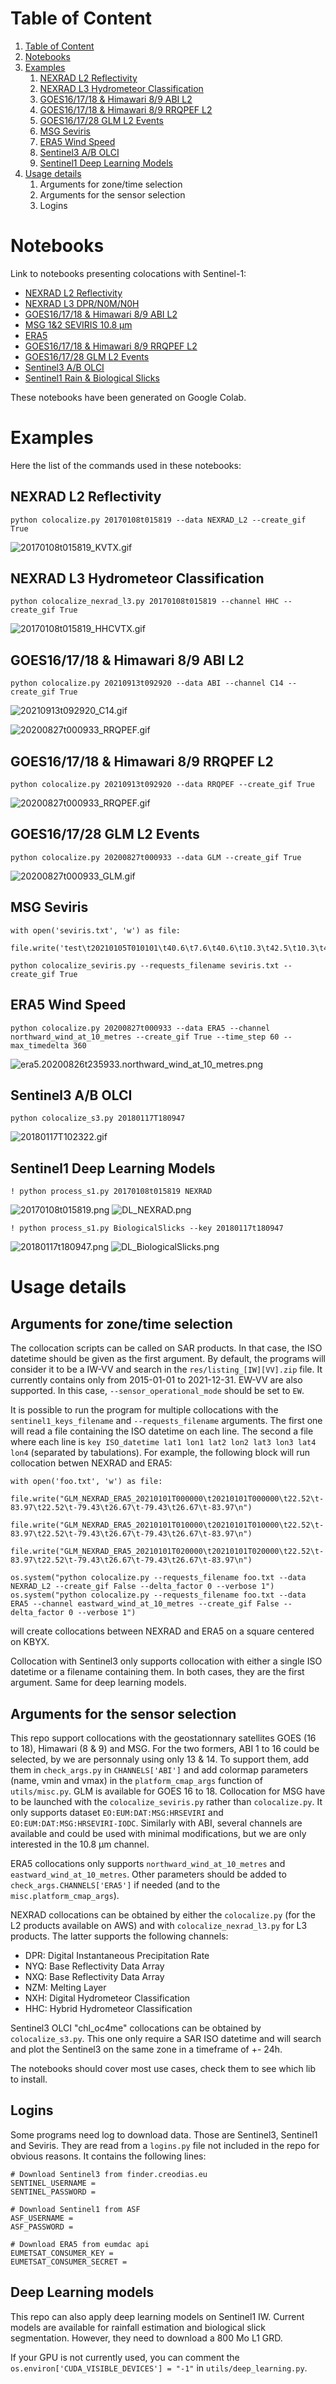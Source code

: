 # Table of Content

1. [Table of Content](#table-of-content)
2. [Notebooks](#notebooks)
3. [Examples](#examples)
    1. [NEXRAD L2 Reflectivity](#nexrad_l2_reflectivity)
    2. [NEXRAD L3 Hydrometeor Classification](#nexrad-l3-hydrometeor-classification)
    3. [GOES16/17/18 & Himawari 8/9 ABI L2](#goes16/17/18-&-himawari-8/9-abi-l2)
    4. [GOES16/17/18 & Himawari 8/9 RRQPEF L2](#goes16/17/18-&-himawari-8/9-rrqpef-l2)
    5. [GOES16/17/28 GLM L2 Events](#goes16/17/18-glm-g2-events)
    6. [MSG Seviris](#msg-seviris)
    6. [ERA5 Wind Speed](#era5-wind-speed)
    7. [Sentinel3 A/B OLCI](#sentinel3-a/b-olci)
    8. [Sentinel1 Deep Learning Models](#sentinel1-deep-learning-models)
4. [Usage details](#usage_details)
    1. Arguments for zone/time selection
    2. Arguments for the sensor selection
    3. Logins
    

# Notebooks

Link to notebooks presenting colocations with Sentinel-1:

- [NEXRAD L2 Reflectivity](readme/readme_nexrad.ipynb)
- [NEXRAD L3 DPR/N0M/N0H](readme/readme_nexrad_l3.ipynb)
- [GOES16/17/18 & Himawari 8/9 ABI L2](readme/readme_abi.ipynb)
- [MSG 1&2 SEVIRIS 10.8 µm](readme/readme_seviris.ipynb)
- [ERA5](readme/readme_era5.ipynb)
- [GOES16/17/18 & Himawari 8/9 RRQPEF L2](readme/readme_rrqpe.ipynb)
- [GOES16/17/28 GLM L2 Events](readme/readme_glm.ipynb)
- [Sentinel3 A/B OLCI](readme/readme_s3.ipynb)
- [Sentinel1 Rain & Biological Slicks](readme/readme_dl.ipynb)

These notebooks have been generated on Google Colab.

# Examples

Here the list of the commands used in these notebooks:

## NEXRAD L2 Reflectivity
```
python colocalize.py 20170108t015819 --data NEXRAD_L2 --create_gif True
```

![20170108t015819_KVTX.gif](readme/20170108t015819_KVTX.gif)

## NEXRAD L3 Hydrometeor Classification

```
python colocalize_nexrad_l3.py 20170108t015819 --channel HHC --create_gif True
```

![20170108t015819_HHCVTX.gif](readme/20170108t015819_HHCVTX.gif)

## GOES16/17/18 & Himawari 8/9 ABI L2

```
python colocalize.py 20210913t092920 --data ABI --channel C14 --create_gif True
```

![20210913t092920_C14.gif](readme/20210913t092920_C14.gif)


![20200827t000933_RRQPEF.gif](readme/test_EUM.gif)

## GOES16/17/18 & Himawari 8/9 RRQPEF L2

```
python colocalize.py 20210913t092920 --data RRQPEF --create_gif True
```

![20200827t000933_RRQPEF.gif](readme/20200827t000933_RRQPEF.gif)


## GOES16/17/28 GLM L2 Events

```
python colocalize.py 20200827t000933 --data GLM --create_gif True
```

![20200827t000933_GLM.gif](readme/20200827t000933_GLM.gif)

## MSG Seviris

```
with open('seviris.txt', 'w') as file:
    file.write('test\t20210105T010101\t40.6\t7.6\t40.6\t10.3\t42.5\t10.3\t42.5\t7.6')

python colocalize_seviris.py --requests_filename seviris.txt --create_gif True
```


## ERA5 Wind Speed

```
python colocalize.py 20200827t000933 --data ERA5 --channel northward_wind_at_10_metres --create_gif True --time_step 60 --max_timedelta 360
```

![era5.20200826t235933.northward_wind_at_10_metres.png](readme/20200827t000933_northward_wind_at_10_metres.gif)

## Sentinel3 A/B OLCI

```
python colocalize_s3.py 20180117T180947
```

![20180117T102322.gif](readme/20180117T102322.png)

## Sentinel1 Deep Learning Models

```
! python process_s1.py 20170108t015819 NEXRAD
```

![20170108t015819.png](readme/20170108t015819.png)
![DL_NEXRAD.png](readme/DL_NEXRAD.png)

```
! python process_s1.py BiologicalSlicks --key 20180117t180947 
```

![20180117t180947.png](readme/20180117t180947.png)
![DL_BiologicalSlicks.png](readme/DL_BiologicalSlicks.png)

# Usage details

## Arguments for zone/time selection

The collocation scripts can be called on SAR products. In that case, the ISO datetime should be given as the first argument. By default, the programs will consider it to be a IW-VV and search in the `res/listing_[IW][VV].zip` file. It currently contains only from 2015-01-01 to 2021-12-31.
EW-VV are also supported. In this case, `--sensor_operational_mode` should be set to `EW`.

It is possible to run the program for multiple collocations with the `sentinel1_keys_filename` and `--requests_filename` arguments. The first one will read a file containing the ISO datetime on each line. The second a file where each line is `key ISO_datetime lat1 lon1 lat2 lon2 lat3 lon3 lat4 lon4` (separated by tabulations). 
For example, the following block will run collocation betwen NEXRAD and ERA5:

```
with open('foo.txt', 'w') as file:
    file.write("GLM_NEXRAD_ERA5_20210101T000000\t20210101T000000\t22.52\t-83.97\t22.52\t-79.43\t26.67\t-79.43\t26.67\t-83.97\n")
    file.write("GLM_NEXRAD_ERA5_20210101T010000\t20210101T010000\t22.52\t-83.97\t22.52\t-79.43\t26.67\t-79.43\t26.67\t-83.97\n")
    file.write("GLM_NEXRAD_ERA5_20210101T020000\t20210101T020000\t22.52\t-83.97\t22.52\t-79.43\t26.67\t-79.43\t26.67\t-83.97\n")
    
os.system("python colocalize.py --requests_filename foo.txt --data NEXRAD_L2 --create_gif False --delta_factor 0 --verbose 1")
os.system("python colocalize.py --requests_filename foo.txt --data ERA5 --channel eastward_wind_at_10_metres --create_gif False --delta_factor 0 --verbose 1")
```
will create collocations between NEXRAD and ERA5 on a square centered on KBYX.

Collocation with Sentinel3 only supports collocation with either a single ISO datetime or a filename containing them. In both cases, they are the first argument. Same for deep learning models.

## Arguments for the sensor selection

This repo support collocations with the geostationnary satellites GOES (16 to 18), Himawari (8 & 9) and MSG. For the two formers, ABI 1 to 16 could be selected, by we are personnaly using only 13 & 14. To support them, add them in `check_args.py` in `CHANNELS['ABI']` and add colormap parameters (name, vmin and vmax) in the `platform_cmap_args` function of `utils/misc.py`.
GLM is available for GOES 16 to 18. Collocation for MSG have to be launched with the `colocalize_seviris.py` rather than `colocalize.py`. It only supports dataset `EO:EUM:DAT:MSG:HRSEVIRI` and `EO:EUM:DAT:MSG:HRSEVIRI-IODC`. Similarly with ABI, several channels are available and could be used with minimal modifications, but we are only interested in the 10.8 µm channel.

ERA5 collocations only supports `northward_wind_at_10_metres` and `eastward_wind_at_10_metres`. Other parameters should be added to `check_args.CHANNELS['ERA5']` if needed (and to the `misc.platform_cmap_args`).

NEXRAD collocations can be obtained by either the `colocalize.py` (for the L2 products available on AWS) and with `colocalize_nexrad_l3.py` for L3 products. The latter supports the following channels:
- DPR: Digital Instantaneous Precipitation Rate
- NYQ: Base Reflectivity Data Array
- NXQ: Base Reflectivity Data Array
- NZM: Melting Layer
- NXH: Digital Hydrometeor Classification
- HHC: Hybrid Hydrometeor Classification

Sentinel3 OLCI "chl_oc4me" collocations can be obtained by `colocalize_s3.py`. This one only require a SAR ISO datetime and will search and plot the Sentinel3 on the same zone in a timeframe of +- 24h.

The notebooks should cover most use cases, check them to see which lib to install.

## Logins

Some programs need log to download data. Those are Sentinel3, Sentinel1 and Seviris. They are read from a `logins.py` file not included in the repo for obvious reasons. It contains the following lines:

```
# Download Sentinel3 from finder.creodias.eu
SENTINEL_USERNAME = 
SENTINEL_PASSWORD = 

# Download Sentinel1 from ASF
ASF_USERNAME = 
ASF_PASSWORD = 

# Download ERA5 from eumdac api
EUMETSAT_CONSUMER_KEY = 
EUMETSAT_CONSUMER_SECRET = 
```

## Deep Learning models

This repo can also apply deep learning models on Sentinel1 IW. Current models are available for rainfall estimation and biological slick segmentation. However, they need to download a 800 Mo L1 GRD.

If your GPU is not currently used, you can comment the `os.environ['CUDA_VISIBLE_DEVICES'] = "-1"` in `utils/deep_learning.py`.